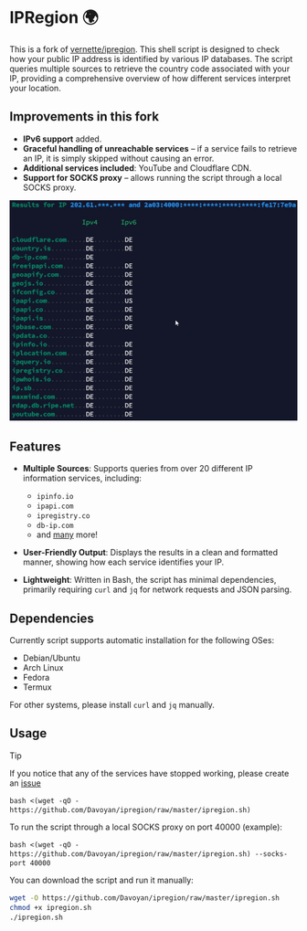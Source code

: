 # IPRegion 🌍

This is a fork of [vernette/ipregion](https://github.com/vernette/ipregion). This shell script is designed to check how your public IP address is identified by various IP databases. The script queries multiple sources to retrieve the country code associated with your IP, providing a comprehensive overview of how different services interpret your location.

## Improvements in this fork
- **IPv6 support** added.
- **Graceful handling of unreachable services** – if a service fails to retrieve an IP, it is simply skipped without causing an error.
- **Additional services included**: YouTube and Cloudflare CDN.
- **Support for SOCKS proxy** – allows running the script through a local SOCKS proxy.
  
![image](https://github.com/Davoyan/ipregion/blob/master/test_example.jpg?raw=true)

## Features

- **Multiple Sources**: Supports queries from over 20 different IP information services, including:
  - `ipinfo.io`
  - `ipapi.com`
  - `ipregistry.co`
  - `db-ip.com`
  - and [many](https://github.com/Davoyan/ipregion/blob/master/ipregion.sh#L6) more!

- **User-Friendly Output**: Displays the results in a clean and formatted manner, showing how each service identifies your IP.

- **Lightweight**: Written in Bash, the script has minimal dependencies, primarily requiring `curl` and `jq` for network requests and JSON parsing.

## Dependencies

Currently script supports automatic installation for the following OSes:

- Debian/Ubuntu
- Arch Linux
- Fedora
- Termux

For other systems, please install `curl` and `jq` manually.

## Usage

> [!TIP]
> If you notice that any of the services have stopped working, please create an [issue](https://github.com/Davoyan/ipregion/issues)

```
bash <(wget -qO - https://github.com/Davoyan/ipregion/raw/master/ipregion.sh)
```

To run the script through a local SOCKS proxy on port 40000 (example):
```
bash <(wget -qO - https://github.com/Davoyan/ipregion/raw/master/ipregion.sh) --socks-port 40000
```

You can download the script and run it manually:

```bash
wget -O https://github.com/Davoyan/ipregion/raw/master/ipregion.sh
chmod +x ipregion.sh
./ipregion.sh
```



